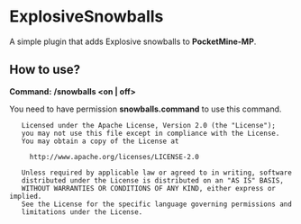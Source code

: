 # ExplosiveSnowballs
A simple plugin that adds Explosive snowballs to **PocketMine-MP**.

## How to use?
**Command:** **/snowballs <on | off>**

You need to have permission **snowballs.command** to use this command.

```license
   Licensed under the Apache License, Version 2.0 (the "License");
   you may not use this file except in compliance with the License.
   You may obtain a copy of the License at

     http://www.apache.org/licenses/LICENSE-2.0

   Unless required by applicable law or agreed to in writing, software
   distributed under the License is distributed on an "AS IS" BASIS,
   WITHOUT WARRANTIES OR CONDITIONS OF ANY KIND, either express or implied.
   See the License for the specific language governing permissions and
   limitations under the License.
```
